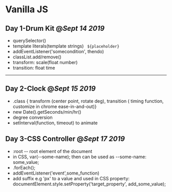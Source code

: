 # Vanilla JS

## Day 1-Drum Kit @*Sept 14 2019*
* querySelector()
* template literals(template strings) ` ${placeholder}`
* addEventListener('somecondition', thendo)
* classList.add/remove()
* transform: scale(float number)
* transition: float time
---
## Day 2-Clock @*Sept 15 2019*
* .class { transform (center point, rotate deg), transition ( timing function, customize in chrome ease-in-and-out)}
* new Date().getSeconds/min/hr()
* degree conversion
* setInterval(function, timeout) to animate

## Day 3-CSS Controller @*Sept 17 2019*
* :root -- root element of the document
* in CSS, var(--some-name); then can be used as --some-name: some_value;
* .forEach();
* addEventListener('event',some_function)
* add suffix e.g 'px' to a value and used in CSS property: documentElement.style.setProperty('target_property', add_some_value);